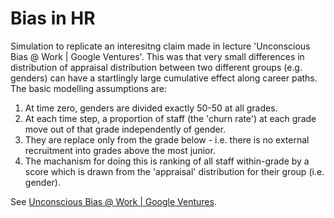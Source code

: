 # Bias in HR

Simulation to replicate an interesitng claim made in lecture 'Unconscious Bias @ Work | Google Ventures'. This was that very small differences in distribution of appraisal distribution between two  different groups (e.g. genders) can have a startlingly large cumulative effect along career paths. The basic modelling assumptions are:

<ol>
<li>
At time zero, genders are divided exactly 50-50 at all grades.
<li>
At each time step, a proportion of staff (the 'churn rate') at each grade move out of that grade independently of gender. 
<li>
They are replace only from the grade below - i.e. there is no external recruitment into grades above the most junior.
<li>
The machanism for doing this is ranking of all staff within-grade by a score which is drawn from the 'appraisal' distribution for their group (i.e. gender).
</ol>

See <a href="https://www.youtube.com/watch?v=nLjFTHTgEVU&t=0s">Unconscious Bias @ Work | Google Ventures</a>.

